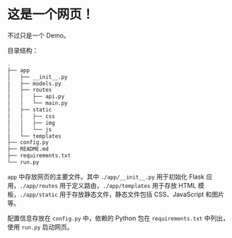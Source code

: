 # 这是一个网页！

不过只是一个 Demo。

目录结构：

```bash
.
├── app
│   ├── __init__.py
│   ├── models.py
│   ├── routes
│   │   ├── api.py
│   │   └── main.py
│   ├── static
│   │   ├── css
│   │   ├── img
│   │   └── js
│   └── templates
├── config.py
├── README.md
├── requirements.txt
└── run.py
```

`app` 中存放网页的主要文件。其中 `./app/__init__.py` 用于初始化 Flask 应用，`./app/routes` 用于定义路由，`./app/templates` 用于存放 HTML 模板，`./app/static` 用于存放静态文件，静态文件包括 CSS、JavaScript 和图片等。

配置信息存放在 `config.py` 中，依赖的 Python 包在 `requirements.txt` 中列出，使用 `run.py` 启动网页。